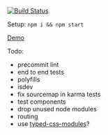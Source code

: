 [![Build Status](https://travis-ci.org/testerez/react-ts.svg?branch=master)](https://travis-ci.org/testerez/react-ts)

Setup: `npm i && npm start`

[Demo](https://testerez.github.io/react-ts/)

Todo:
- precommit lint
- end to end tests
- polyfills
- isdev
- fix sourcemap in karma tests
- test components
- drop unused node modules
- routing
- use [typed-css-modules](https://github.com/Quramy/typed-css-modules)?
